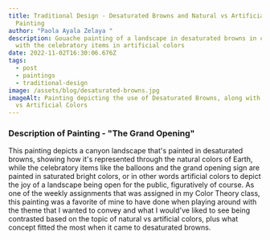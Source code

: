 ```yaml
---
title: Traditional Design - Desaturated Browns and Natural vs Artificial Colors
  Painting
author: "Paola Ayala Zelaya "
description: Gouache painting of a landscape in desaturated browns in contrast
  with the celebratory items in artificial colors
date: 2022-11-02T16:30:06.676Z
tags:
  - post
  - paintings
  - traditional-design
image: /assets/blog/desaturated-browns.jpg
imageAlt: Painting depicting the use of Desaturated Browns, along with Natural
  vs Artificial Colors
---
```

### Description of Painting - "The Grand Opening" 

This painting depicts a canyon landscape that's painted in desaturated browns, showing how it's represented through the natural colors of Earth, while the celebratory items like the balloons and the grand opening sign are painted in saturated bright colors, or in other words artificial colors to depict the joy of a landscape being open for the public, figuratively of course. As one of the weekly assignments that was assigned in my Color Theory class, this painting was a favorite of mine to have done when playing around with the theme that I wanted to convey and what I would've liked to see being contrasted based on the topic of natural vs artificial colors, plus what concept fitted the most when it came to desaturated browns.